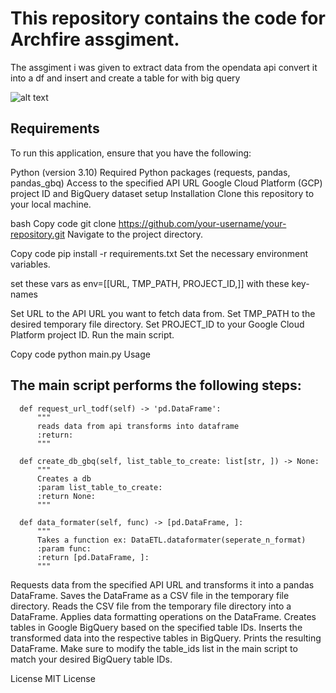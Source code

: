 
# This repository contains the code for Archfire assgiment.

The assgiment i was given to extract data from the opendata api convert it into a df and insert and create a table for with big query

![alt text](https://github.com/DuckyDispenser/arch_fire_data_etl_assgiment/blob/main/nyc-fire-dispatcher-export.png=250x250?raw=true)
## Requirements
To run this application, ensure that you have the following:

Python (version 3.10)
Required Python packages (requests, pandas, pandas_gbq)
Access to the specified API URL
Google Cloud Platform (GCP) project ID and BigQuery dataset setup
Installation
Clone this repository to your local machine.

bash
Copy code
git clone https://github.com/your-username/your-repository.git
Navigate to the project directory.

Copy code
pip install -r requirements.txt
Set the necessary environment variables.

set these vars as env=[[URL, TMP_PATH, PROJECT_ID,]]
with these key-names 

Set URL to the API URL you want to fetch data from.
Set TMP_PATH to the desired temporary file directory.
Set PROJECT_ID to your Google Cloud Platform project ID.
Run the main script.

Copy code
python main.py
Usage

## The main script performs the following steps:

```
  def request_url_todf(self) -> 'pd.DataFrame':
      """
      reads data from api transforms into dataframe
      :return:
      """

  def create_db_gbq(self, list_table_to_create: list[str, ]) -> None:
      """
      Creates a db
      :param list_table_to_create:
      :return None:
      """

  def data_formater(self, func) -> [pd.DataFrame, ]:
      """
      Takes a function ex: DataETL.dataformater(seperate_n_format)
      :param func:
      :return [pd.DataFrame, ]:
      """
```
Requests data from the specified API URL and transforms it into a pandas DataFrame.
Saves the DataFrame as a CSV file in the temporary file directory.
Reads the CSV file from the temporary file directory into a DataFrame.
Applies data formatting operations on the DataFrame.
Creates tables in Google BigQuery based on the specified table IDs.
Inserts the transformed data into the respective tables in BigQuery.
Prints the resulting DataFrame.
Make sure to modify the table_ids list in the main script to match your desired BigQuery table IDs.

License
MIT License
